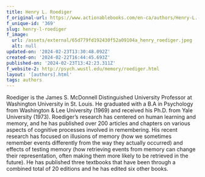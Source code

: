 ```yaml
---
title: Henry L. Roediger
f_original-url: https://www.actionablebooks.com/en-ca/authors/Henry-L.-Roediger/
f_unique-id: '369'
slug: henry-l-roediger
f_image:
  url: /assets/external/65d779fd192430f52a09104a_henry_roediger.jpeg
  alt: null
updated-on: '2024-02-23T13:30:48.092Z'
created-on: '2024-02-22T16:44:45.693Z'
published-on: '2024-02-23T13:42:23.311Z'
f_website-2: http://psych.wustl.edu/memory/roediger.html
layout: '[authors].html'
tags: authors
---
```


Roediger is the James S. McDonnell Distinguished University Professor at Washington University in St. Louis. He graduated with a B.A in Psychology from Washington & Lee University (1969) and received his Ph.D. from Yale University (1973). Roediger’s research has centered on human learning and memory, and he has published over 200 articles and chapters on various aspects of cognitive processes involved in remembering. His recent research has focused on illusions of memory (how we sometimes remember events differently from the way they actually occurred) and effects of testing memory (how retrieving events from memory can change their representation, often making them more likely to be retrieved in the future). He has published three textbooks that have been through a combined total of 20 editions and he has edited six other books.

